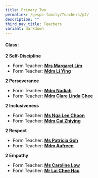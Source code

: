 ```yaml
---
title: Primary Two
permalink: /gesps-family/Teachers/p2/
description: ""
third_nav_title: Teachers
variant: markdown
---
```

#### Class:

**2 Self-Discipline**

*   Form Teacher: **[Mrs Margaret Lim](mailto:low_hong_mei_margaret@schools.gov.sg)**
*   Form Teacher: **[Mdm Li Ying](mailto:li_ying@schools.gov.sg)**
  
**2 Perseverance**

*   Form Teacher: **[Mdm Nadiah](mailto:nadiah_sheik_allahuddin@schools.gov.sg)**
*   Form Teacher: **[Mdm Clare Linda Chee](mailto:chee_lin_gia@schools.gov.sg)**

**2 Inclusiveness**

*   Form Teacher: **[Ms Nga Lee Choon](mailto:nga_lee_choon@schools.gov.sg)**
*   Form Teacher: **[Mdm Cai Zhiying](mailto:cai_zhiying@schools.gov.sg)**

**2 Respect**  

*   Form Teacher: **[Ms Patricia Goh](mailto:goh_ley_hoon_patricia@schools.gov.sg)**
*   Form Teacher: **[Mdm Aafreen](mailto:a_aafreen_fathima@schools.gov.sg)**  

**2 Empathy**

*   Form Teacher: **[Ms Caroline Low](mailto:low_kwee_choo_caroline@schools.gov.sg)**
*   Form Teacher: **[Mr Lai Chee Hau](mailto:lai_chee_hau@schools.gov.sg)**